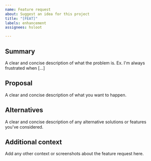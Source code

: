 ```yaml
---
name: Feature request
about: Suggest an idea for this project
title: "[FEAT]"
labels: enhancement
assignees: hsloot

---
```


## Summary
A clear and concise description of what the problem is. Ex. I'm always frustrated when [...]

## Proposal
A clear and concise description of what you want to happen.

## Alternatives
A clear and concise description of any alternative solutions or features you've considered.

## Additional context 
Add any other context or screenshots about the feature request here.
